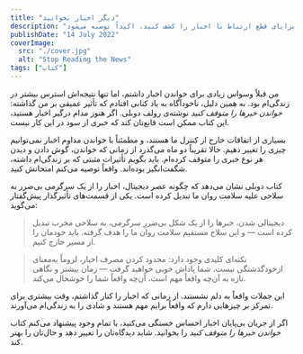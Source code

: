 ```yaml
---
title: "دیگر اخبار نخوانید"
description: "با کتاب «خواندن اخبار را متوقف کن» نوشته رولف دوبلی، مزایای قطع ارتباط با اخبار را کشف کنید. اکیداً توصیه می‌شود!"
publishDate: "14 July 2022"
coverImage:
  src: "./cover.jpg"
  alt: "Stop Reading the News"
tags: ["کتاب"]
---
```


من قبلاً وسواس زیادی برای خواندن اخبار داشتم، اما تنها نتیجه‌اش استرس بیشتر در زندگی‌ام بود. به همین دلیل، ناخودآگاه به یاد کتابی افتادم که تأثیر عمیقی بر من گذاشته: _خواندن خبرها را متوقف کنید_ نوشته‌ی رولف دوبلی. اگر هنوز مدام درگیر اخبار هستید، این کتاب ممکن است قانع‌تان کند که خبری از سود در این کار نیست.

بسیاری از اتفاقات خارج از کنترل ما هستند، و مطمئناً با خواندن مداوم اخبار نمی‌توانیم چیزی را تغییر دهیم. حالا تقریباً دو ماه می‌گذرد از زمانی که خواندن، گوش دادن و دیدن هر نوع خبری را متوقف کرده‌ام. باید بگویم تأثیرات مثبتی که بر زندگی‌ام داشته، شگفت‌انگیز بوده‌اند. واقعاً توصیه می‌کنم امتحانش کنید.

کتاب دوبلی نشان می‌دهد که چگونه عصر دیجیتال، اخبار را از یک سرگرمی بی‌ضرر به سلاحی علیه سلامت روان ما تبدیل کرده است. یکی از قسمت‌های تأثیرگذار پیش‌گفتار می‌گوید:

> دیجیتالی شدن، خبرها را از یک شکل بی‌ضررِ سرگرمی، به سلاحی مخرب تبدیل کرده است — و این سلاح مستقیم سلامت روان ما را هدف گرفته. باید خودمان را از مسیر خارج کنیم.

> نکته‌ای کلیدی وجود دارد: محدود کردن مصرف اخبار، لزوماً به‌معنای ازخودگذشتگی نیست. شما پاداش خوبی خواهید گرفت — زمان بیشتر و نگاهی تازه به آن‌چه واقعاً مهم است، آن‌چه واقعاً شما را خوشحال می‌کند.

این جملات واقعاً به دلم نشستند. از زمانی که اخبار را کنار گذاشتم، وقت بیشتری برای تمرکز بر چیزهایی دارم که واقعاً برایم مهم هستند و شادی را به زندگی‌ام می‌آورند.

اگر از جریان بی‌پایان اخبار احساس خستگی می‌کنید، با تمام وجود پیشنهاد می‌کنم کتاب _خواندن خبرها را متوقف کنید_ را بخوانید. شاید دیدگاه‌تان را تغییر دهد و حال‌تان را بهتر کند.
